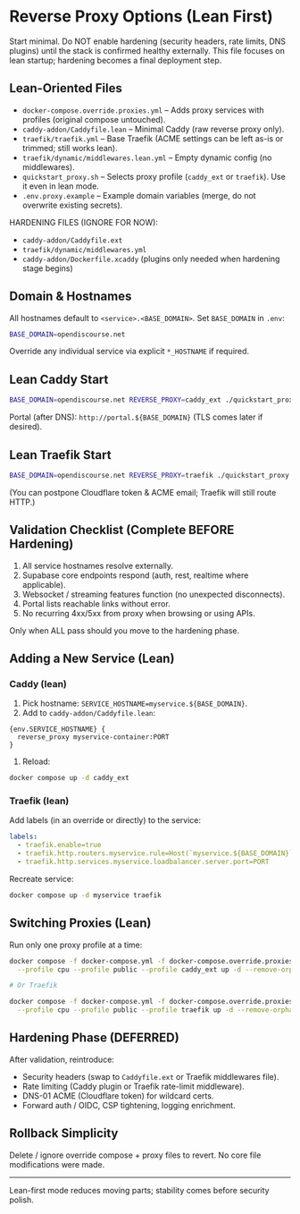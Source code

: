 # Reverse Proxy Options (Lean First)

Start minimal. Do NOT enable hardening (security headers, rate limits, DNS plugins) until the stack is confirmed healthy externally. This file focuses on lean startup; hardening becomes a final deployment step.


## Lean-Oriented Files

- `docker-compose.override.proxies.yml` – Adds proxy services with profiles (original compose untouched).
- `caddy-addon/Caddyfile.lean` – Minimal Caddy (raw reverse proxy only).
- `traefik/traefik.yml` – Base Traefik (ACME settings can be left as-is or trimmed; still works lean).
- `traefik/dynamic/middlewares.lean.yml` – Empty dynamic config (no middlewares).
- `quickstart_proxy.sh` – Selects proxy profile (`caddy_ext` or `traefik`). Use it even in lean mode.
- `.env.proxy.example` – Example domain variables (merge, do not overwrite existing secrets).

HARDENING FILES (IGNORE FOR NOW):

- `caddy-addon/Caddyfile.ext`
- `traefik/dynamic/middlewares.yml`
- `caddy-addon/Dockerfile.xcaddy` (plugins only needed when hardening stage begins)

 
## Domain & Hostnames
All hostnames default to `<service>.<BASE_DOMAIN>`. Set `BASE_DOMAIN` in `.env`:

```bash
BASE_DOMAIN=opendiscourse.net
```
Override any individual service via explicit `*_HOSTNAME` if required.

 
## Lean Caddy Start

```bash
BASE_DOMAIN=opendiscourse.net REVERSE_PROXY=caddy_ext ./quickstart_proxy.sh
```
Portal (after DNS): `http://portal.${BASE_DOMAIN}` (TLS comes later if desired).

 
## Lean Traefik Start

```bash
BASE_DOMAIN=opendiscourse.net REVERSE_PROXY=traefik ./quickstart_proxy.sh
```
(You can postpone Cloudflare token & ACME email; Traefik will still route HTTP.)

 
## Validation Checklist (Complete BEFORE Hardening)

1. All service hostnames resolve externally.
1. Supabase core endpoints respond (auth, rest, realtime where applicable).
1. Websocket / streaming features function (no unexpected disconnects).
1. Portal lists reachable links without error.
1. No recurring 4xx/5xx from proxy when browsing or using APIs.

Only when ALL pass should you move to the hardening phase.

 
## Adding a New Service (Lean)

 
### Caddy (lean)

1. Pick hostname: `SERVICE_HOSTNAME=myservice.${BASE_DOMAIN}`.
1. Add to `caddy-addon/Caddyfile.lean`:

```caddyfile
{env.SERVICE_HOSTNAME} {
  reverse_proxy myservice-container:PORT
}
```

1. Reload:

```bash
docker compose up -d caddy_ext
```

 
### Traefik (lean)

Add labels (in an override or directly) to the service:

```yaml
labels:
  - traefik.enable=true
  - traefik.http.routers.myservice.rule=Host(`myservice.${BASE_DOMAIN}`)
  - traefik.http.services.myservice.loadbalancer.server.port=PORT
```

Recreate service:

```bash
docker compose up -d myservice traefik
```

 
## Switching Proxies (Lean)
Run only one proxy profile at a time:
```bash
docker compose -f docker-compose.yml -f docker-compose.override.proxies.yml \
  --profile cpu --profile public --profile caddy_ext up -d --remove-orphans

# Or Traefik

docker compose -f docker-compose.yml -f docker-compose.override.proxies.yml \
  --profile cpu --profile public --profile traefik up -d --remove-orphans
```

 
## Hardening Phase (DEFERRED)
After validation, reintroduce:
- Security headers (swap to `Caddyfile.ext` or Traefik middlewares file).
- Rate limiting (Caddy plugin or Traefik rate-limit middleware).
- DNS-01 ACME (Cloudflare token) for wildcard certs.
- Forward auth / OIDC, CSP tightening, logging enrichment.

 
## Rollback Simplicity
Delete / ignore override compose + proxy files to revert. No core file modifications were made.

---
Lean-first mode reduces moving parts; stability comes before security polish.
